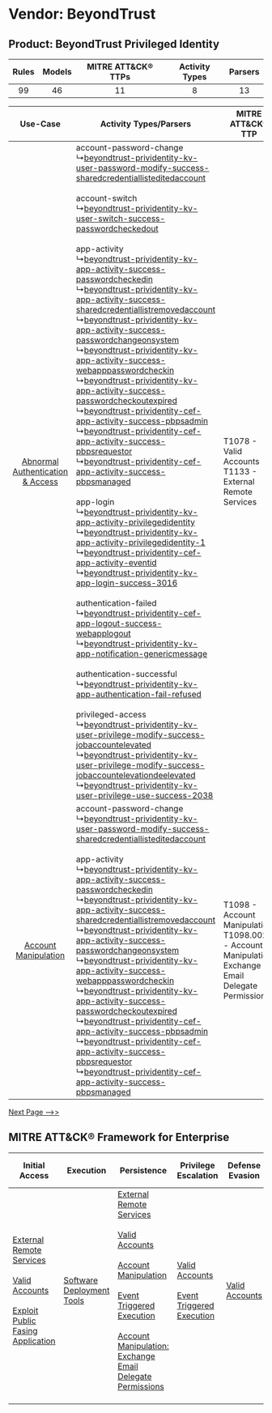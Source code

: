 Vendor: BeyondTrust
===================
Product: BeyondTrust Privileged Identity
----------------------------------------
| Rules | Models | MITRE ATT&CK® TTPs | Activity Types | Parsers |
|:-----:|:------:|:------------------:|:--------------:|:-------:|
|  99   |   46   |         11         |       8        |   13    |

|    Use-Case    | Activity Types/Parsers    | MITRE ATT&CK® TTP    | Content    |
|:----:| ---- | ---- | ---- |
| [Abnormal Authentication & Access](../../../UseCases/uc_abnormal_authentication_&_access.md) |  account-password-change<br> ↳[beyondtrust-prividentity-kv-user-password-modify-success-sharedcredentiallisteditedaccount](Ps/pC_beyondtrustprividentitykvuserpasswordmodifysuccesssharedcredentiallisteditedaccount.md)<br><br> account-switch<br> ↳[beyondtrust-prividentity-kv-user-switch-success-passwordcheckedout](Ps/pC_beyondtrustprividentitykvuserswitchsuccesspasswordcheckedout.md)<br><br> app-activity<br> ↳[beyondtrust-prividentity-kv-app-activity-success-passwordcheckedin](Ps/pC_beyondtrustprividentitykvappactivitysuccesspasswordcheckedin.md)<br> ↳[beyondtrust-prividentity-kv-app-activity-success-sharedcredentiallistremovedaccount](Ps/pC_beyondtrustprividentitykvappactivitysuccesssharedcredentiallistremovedaccount.md)<br> ↳[beyondtrust-prividentity-kv-app-activity-success-passwordchangeonsystem](Ps/pC_beyondtrustprividentitykvappactivitysuccesspasswordchangeonsystem.md)<br> ↳[beyondtrust-prividentity-kv-app-activity-success-webapppasswordcheckin](Ps/pC_beyondtrustprividentitykvappactivitysuccesswebapppasswordcheckin.md)<br> ↳[beyondtrust-prividentity-kv-app-activity-success-passwordcheckoutexpired](Ps/pC_beyondtrustprividentitykvappactivitysuccesspasswordcheckoutexpired.md)<br> ↳[beyondtrust-prividentity-cef-app-activity-success-pbpsadmin](Ps/pC_beyondtrustprividentitycefappactivitysuccesspbpsadmin.md)<br> ↳[beyondtrust-prividentity-cef-app-activity-success-pbpsrequestor](Ps/pC_beyondtrustprividentitycefappactivitysuccesspbpsrequestor.md)<br> ↳[beyondtrust-prividentity-cef-app-activity-success-pbpsmanaged](Ps/pC_beyondtrustprividentitycefappactivitysuccesspbpsmanaged.md)<br><br> app-login<br> ↳[beyondtrust-prividentity-kv-app-activity-privilegedidentity](Ps/pC_beyondtrustprividentitykvappactivityprivilegedidentity.md)<br> ↳[beyondtrust-prividentity-kv-app-activity-privilegedidentity-1](Ps/pC_beyondtrustprividentitykvappactivityprivilegedidentity1.md)<br> ↳[beyondtrust-prividentity-cef-app-activity-eventid](Ps/pC_beyondtrustprividentitycefappactivityeventid.md)<br> ↳[beyondtrust-prividentity-kv-app-login-success-3016](Ps/pC_beyondtrustprividentitykvapploginsuccess3016.md)<br><br> authentication-failed<br> ↳[beyondtrust-prividentity-cef-app-logout-success-webapplogout](Ps/pC_beyondtrustprividentitycefapplogoutsuccesswebapplogout.md)<br> ↳[beyondtrust-prividentity-kv-app-notification-genericmessage](Ps/pC_beyondtrustprividentitykvappnotificationgenericmessage.md)<br><br> authentication-successful<br> ↳[beyondtrust-prividentity-kv-app-authentication-fail-refused](Ps/pC_beyondtrustprividentitykvappauthenticationfailrefused.md)<br><br> privileged-access<br> ↳[beyondtrust-prividentity-kv-user-privilege-modify-success-jobaccountelevated](Ps/pC_beyondtrustprividentitykvuserprivilegemodifysuccessjobaccountelevated.md)<br> ↳[beyondtrust-prividentity-kv-user-privilege-modify-success-jobaccountelevationdeelevated](Ps/pC_beyondtrustprividentitykvuserprivilegemodifysuccessjobaccountelevationdeelevated.md)<br> ↳[beyondtrust-prividentity-kv-user-privilege-use-success-2038](Ps/pC_beyondtrustprividentitykvuserprivilegeusesuccess2038.md)<br> | T1078 - Valid Accounts<br>T1133 - External Remote Services<br>    | [<ul><li>15 Rules</li></ul><ul><li>4 Models</li></ul>](RM/r_m_beyondtrust_beyondtrust_privileged_identity_Abnormal_Authentication_&_Access.md) |
|    [Account Manipulation](../../../UseCases/uc_account_manipulation.md)    |  account-password-change<br> ↳[beyondtrust-prividentity-kv-user-password-modify-success-sharedcredentiallisteditedaccount](Ps/pC_beyondtrustprividentitykvuserpasswordmodifysuccesssharedcredentiallisteditedaccount.md)<br><br> app-activity<br> ↳[beyondtrust-prividentity-kv-app-activity-success-passwordcheckedin](Ps/pC_beyondtrustprividentitykvappactivitysuccesspasswordcheckedin.md)<br> ↳[beyondtrust-prividentity-kv-app-activity-success-sharedcredentiallistremovedaccount](Ps/pC_beyondtrustprividentitykvappactivitysuccesssharedcredentiallistremovedaccount.md)<br> ↳[beyondtrust-prividentity-kv-app-activity-success-passwordchangeonsystem](Ps/pC_beyondtrustprividentitykvappactivitysuccesspasswordchangeonsystem.md)<br> ↳[beyondtrust-prividentity-kv-app-activity-success-webapppasswordcheckin](Ps/pC_beyondtrustprividentitykvappactivitysuccesswebapppasswordcheckin.md)<br> ↳[beyondtrust-prividentity-kv-app-activity-success-passwordcheckoutexpired](Ps/pC_beyondtrustprividentitykvappactivitysuccesspasswordcheckoutexpired.md)<br> ↳[beyondtrust-prividentity-cef-app-activity-success-pbpsadmin](Ps/pC_beyondtrustprividentitycefappactivitysuccesspbpsadmin.md)<br> ↳[beyondtrust-prividentity-cef-app-activity-success-pbpsrequestor](Ps/pC_beyondtrustprividentitycefappactivitysuccesspbpsrequestor.md)<br> ↳[beyondtrust-prividentity-cef-app-activity-success-pbpsmanaged](Ps/pC_beyondtrustprividentitycefappactivitysuccesspbpsmanaged.md)<br>    | T1098 - Account Manipulation<br>T1098.002 - Account Manipulation: Exchange Email Delegate Permissions<br> | [<ul><li>4 Rules</li></ul><ul><li>1 Models</li></ul>](RM/r_m_beyondtrust_beyondtrust_privileged_identity_Account_Manipulation.md)    |
[Next Page -->>](2_ds_beyondtrust_beyondtrust_privileged_identity.md)

MITRE ATT&CK® Framework for Enterprise
--------------------------------------
| Initial Access                                                                                                                                                                                                                         | Execution                                                                      | Persistence                                                                                                                                                                                                                                                                                                                                                                                                               | Privilege Escalation                                                                                                                              | Defense Evasion                                                     | Credential Access                                                                     | Discovery | Lateral Movement                                                               | Collection                                                                                                                                                            | Command and Control                                                                                                                       | Exfiltration | Impact |
| -------------------------------------------------------------------------------------------------------------------------------------------------------------------------------------------------------------------------------------- | ------------------------------------------------------------------------------ | ------------------------------------------------------------------------------------------------------------------------------------------------------------------------------------------------------------------------------------------------------------------------------------------------------------------------------------------------------------------------------------------------------------------------- | ------------------------------------------------------------------------------------------------------------------------------------------------- | ------------------------------------------------------------------- | ------------------------------------------------------------------------------------- | --------- | ------------------------------------------------------------------------------ | --------------------------------------------------------------------------------------------------------------------------------------------------------------------- | ----------------------------------------------------------------------------------------------------------------------------------------- | ------------ | ------ |
| [External Remote Services](https://attack.mitre.org/techniques/T1133)<br><br>[Valid Accounts](https://attack.mitre.org/techniques/T1078)<br><br>[Exploit Public Fasing Application](https://attack.mitre.org/techniques/T1190)<br><br> | [Software Deployment Tools](https://attack.mitre.org/techniques/T1072)<br><br> | [External Remote Services](https://attack.mitre.org/techniques/T1133)<br><br>[Valid Accounts](https://attack.mitre.org/techniques/T1078)<br><br>[Account Manipulation](https://attack.mitre.org/techniques/T1098)<br><br>[Event Triggered Execution](https://attack.mitre.org/techniques/T1546)<br><br>[Account Manipulation: Exchange Email Delegate Permissions](https://attack.mitre.org/techniques/T1098/002)<br><br> | [Valid Accounts](https://attack.mitre.org/techniques/T1078)<br><br>[Event Triggered Execution](https://attack.mitre.org/techniques/T1546)<br><br> | [Valid Accounts](https://attack.mitre.org/techniques/T1078)<br><br> | [Credentials from Password Stores](https://attack.mitre.org/techniques/T1555)<br><br> |           | [Software Deployment Tools](https://attack.mitre.org/techniques/T1072)<br><br> | [Email Collection](https://attack.mitre.org/techniques/T1114)<br><br>[Email Collection: Email Forwarding Rule](https://attack.mitre.org/techniques/T1114/003)<br><br> | [Proxy: Multi-hop Proxy](https://attack.mitre.org/techniques/T1090/003)<br><br>[Proxy](https://attack.mitre.org/techniques/T1090)<br><br> |              |        |